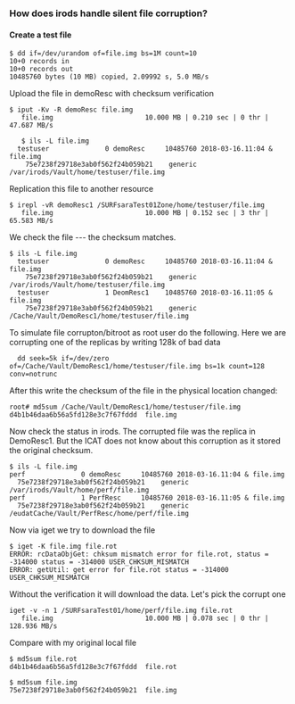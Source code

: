 <h3>How does irods handle silent file corruption?

<h4> Create a test file </h4>

```
$ dd if=/dev/urandom of=file.img bs=1M count=10
10+0 records in
10+0 records out
10485760 bytes (10 MB) copied, 2.09992 s, 5.0 MB/s
```

Upload the file in demoResc with checksum verification 
```
$ iput -Kv -R demoResc file.img
   file.img                       10.000 MB | 0.210 sec | 0 thr | 47.687 MB/s
   
   $ ils -L file.img
  testuser              0 demoResc     10485760 2018-03-16.11:04 & file.img
    75e7238f29718e3ab0f562f24b059b21    generic    /var/irods/Vault/home/testuser/file.img
```

Replication this file to another resource 

```
$ irepl -vR demoResc1 /SURFsaraTest01Zone/home/testuser/file.img
   file.img                       10.000 MB | 0.152 sec | 3 thr | 65.583 MB/s
 ```
  
We check the file --- the checksum matches. 
  
```  
$ ils -L file.img
  testuser              0 demoResc     10485760 2018-03-16.11:04 & file.img
    75e7238f29718e3ab0f562f24b059b21    generic    /var/irods/Vault/home/testuser/file.img
  testuser              1 DeomResc1    10485760 2018-03-16.11:05 & file.img
    75e7238f29718e3ab0f562f24b059b21    generic    /Cache/Vault/DemoResc1/home/testuser/file.img 
```
   
  To simulate file corrupton/bitroot as root user do the following. Here we are corrupting one of the replicas 
  by writing 128k of bad data 
  ```
    dd seek=5k if=/dev/zero of=/Cache/Vault/DemoResc1/home/testuser/file.img bs=1k count=128 conv=notrunc
  ```
    
  After this write the checksum of the file in the physical location changed: 
  
  ```
  root# md5sum /Cache/Vault/DemoResc1/home/testuser/file.img 
d4b1b46daa6b56a5fd128e3c7f67fddd  file.img
````
 Now check the status in irods. The corrupted file was the replica in DemoResc1. But the ICAT does not know about this 
 corruption as it stored the original checksum. 
 
  ```
  $ ils -L file.img
  perf              0 demoResc     10485760 2018-03-16.11:04 & file.img
    75e7238f29718e3ab0f562f24b059b21    generic    /var/irods/Vault/home/perf/file.img
  perf              1 PerfResc     10485760 2018-03-16.11:05 & file.img
    75e7238f29718e3ab0f562f24b059b21    generic    /eudatCache/Vault/PerfResc/home/perf/file.img
   ```
   
   Now via iget we try to download the file 
   
   ```
   $ iget -K file.img file.rot
ERROR: rcDataObjGet: chksum mismatch error for file.rot, status = -314000 status = -314000 USER_CHKSUM_MISMATCH
ERROR: getUtil: get error for file.rot status = -314000 USER_CHKSUM_MISMATCH
```

Without the verification it will download the data. Let's pick the corrupt one 
```
iget -v -n 1 /SURFsaraTest01/home/perf/file.img file.rot
   file.img                       10.000 MB | 0.078 sec | 0 thr | 128.936 MB/s
 ```
 
 Compare with my original local file 
 
 ```
$ md5sum file.rot 
d4b1b46daa6b56a5fd128e3c7f67fddd  file.rot

$ md5sum file.img 
75e7238f29718e3ab0f562f24b059b21  file.img
```
